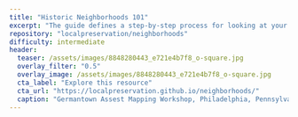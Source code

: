 ```yaml
---
title: "Historic Neighborhoods 101"
excerpt: "The guide defines a step-by-step process for looking at your neighborhood by completing a series of exercises, each of which are described and then illustrated with an actual neighborhood example."
repository: "localpreservation/neighborhoods"
difficulty: intermediate
header:
  teaser: /assets/images/8848280443_e721e4b7f8_o-square.jpg
  overlay_filter: "0.5"
  overlay_image: /assets/images/8848280443_e721e4b7f8_o-square.jpg
  cta_label: "Explore this resource"
  cta_url: "https://localpreservation.github.io/neighborhoods/"
  caption: "Germantown Assest Mapping Workshop, Philadelphia, Pennsylvania, 41420. Courtesy [Jeremy Beaudry/Flickr](https://www.flickr.com/photos/jbeau/8848280443/) ([CC BY-NC-SA 2.0](https://creativecommons.org/licenses/by-nc-sa/2.0/))"
---
```

